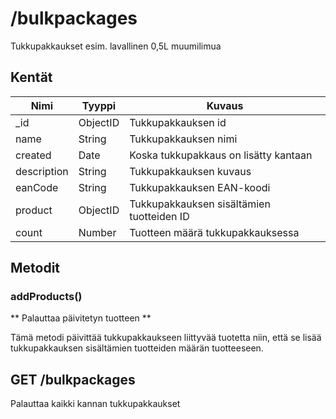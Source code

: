 # /bulkpackages

Tukkupakkaukset esim. lavallinen 0,5L muumilimua

## Kentät

| Nimi        | Tyyppi   | Kuvaus                                    |
| ----------- | -------- | ----------------------------------------- |
| _id         | ObjectID | Tukkupakkauksen id                        |
| name        | String   | Tukkupakkauksen nimi                      |
| created     | Date     | Koska tukkupakkaus on lisätty kantaan     |
| description | String   | Tukkupakkauksen kuvaus                    |
| eanCode     | String   | Tukkupakkauksen EAN-koodi                 |
| product     | ObjectID | Tukkupakkauksen sisältämien tuotteiden ID |
| count       | Number   | Tuotteen määrä tukkupakkauksessa          |


## Metodit

### addProducts()
** Palauttaa päivitetyn tuotteen **

Tämä metodi päivittää tukkupakkaukseen liittyvää tuotetta niin, että se lisää tukkupakkauksen sisältämien tuotteiden määrän tuotteeseen.


## GET /bulkpackages
Palauttaa kaikki kannan tukkupakkaukset
